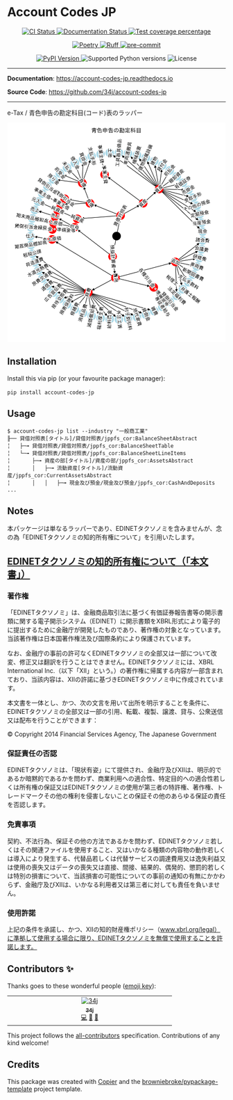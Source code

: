 # Account Codes JP

<p align="center">
  <a href="https://github.com/34j/account-codes-jp/actions/workflows/ci.yml?query=branch%3Amain">
    <img src="https://img.shields.io/github/actions/workflow/status/34j/account-codes-jp/ci.yml?branch=main&label=CI&logo=github&style=flat-square" alt="CI Status" >
  </a>
  <a href="https://account-codes-jp.readthedocs.io">
    <img src="https://img.shields.io/readthedocs/account-codes-jp.svg?logo=read-the-docs&logoColor=fff&style=flat-square" alt="Documentation Status">
  </a>
  <a href="https://codecov.io/gh/34j/account-codes-jp">
    <img src="https://img.shields.io/codecov/c/github/34j/account-codes-jp.svg?logo=codecov&logoColor=fff&style=flat-square" alt="Test coverage percentage">
  </a>
</p>
<p align="center">
  <a href="https://python-poetry.org/">
    <img src="https://img.shields.io/endpoint?url=https://python-poetry.org/badge/v0.json" alt="Poetry">
  </a>
  <a href="https://github.com/astral-sh/ruff">
    <img src="https://img.shields.io/endpoint?url=https://raw.githubusercontent.com/astral-sh/ruff/main/assets/badge/v2.json" alt="Ruff">
  </a>
  <a href="https://github.com/pre-commit/pre-commit">
    <img src="https://img.shields.io/badge/pre--commit-enabled-brightgreen?logo=pre-commit&logoColor=white&style=flat-square" alt="pre-commit">
  </a>
</p>
<p align="center">
  <a href="https://pypi.org/project/account-codes-jp/">
    <img src="https://img.shields.io/pypi/v/account-codes-jp.svg?logo=python&logoColor=fff&style=flat-square" alt="PyPI Version">
  </a>
  <img src="https://img.shields.io/pypi/pyversions/account-codes-jp.svg?style=flat-square&logo=python&amp;logoColor=fff" alt="Supported Python versions">
  <img src="https://img.shields.io/pypi/l/account-codes-jp.svg?style=flat-square" alt="License">
</p>

---

**Documentation**: <a href="https://account-codes-jp.readthedocs.io" target="_blank">https://account-codes-jp.readthedocs.io </a>

**Source Code**: <a href="https://github.com/34j/account-codes-jp" target="_blank">https://github.com/34j/account-codes-jp </a>

---

e-Tax / 青色申告の勘定科目(コード)表のラッパー

![青色申告の勘定科目](./blue-return.png)

## Installation

Install this via pip (or your favourite package manager):

`pip install account-codes-jp`

## Usage

```shell
$ account-codes-jp list --industry "一般商工業"
╟── 貸借対照表[タイトル]/貸借対照表/jppfs_cor:BalanceSheetAbstract
╎   ├─╼ 貸借対照表/貸借対照表/jppfs_cor:BalanceSheetTable
╎   └─╼ 貸借対照表/貸借対照表/jppfs_cor:BalanceSheetLineItems
╎       ├─╼ 資産の部[タイトル]/資産の部/jppfs_cor:AssetsAbstract
╎       │   ├─╼ 流動資産[タイトル]/流動資産/jppfs_cor:CurrentAssetsAbstract
╎       │   │   ├─╼ 現金及び預金/現金及び預金/jppfs_cor:CashAndDeposits
...
```

## Notes

本パッケージは単なるラッパーであり、EDINETタクソノミを含みませんが、念の為「EDINETタクソノミの知的所有権について」を引用いたします。

## [EDINETタクソノミの知的所有権について（「本文書」）](https://www.fsa.go.jp/search/EDINET_Taxonomy_Legal_Statement.html)

### 著作権

「EDINETタクソノミ」は、金融商品取引法に基づく有価証券報告書等の開示書類に関する電子開示システム（EDINET）に開示書類をXBRL形式により電子的に提出するために金融庁が開発したものであり、著作権の対象となっています。当該著作権は日本国著作権法及び国際条約により保護されています。

なお、金融庁の事前の許可なくEDINETタクソノミの全部又は一部について改変、修正又は翻訳を行うことはできません。EDINETタクソノミには、XBRL International Inc.（以下「XII」という。）の著作権に帰属する内容が一部含まれており、当該内容は、XIIの許諾に基づきEDINETタクソノミ中に作成されています。

本文書を一体とし、かつ、次の文言を用いて出所を明示することを条件に、EDINETタクソノミの全部又は一部の引用、転載、複製、譲渡、貸与、公衆送信又は配布を行うことができます：

© Copyright 2014 Financial Services Agency, The Japanese Government

### 保証責任の否認

EDINETタクソノミは、「現状有姿」にて提供され、金融庁及びXIIは、明示的であるか暗黙的であるかを問わず、商業利用への適合性、特定目的への適合性若しくは所有権の保証又はEDINETタクソノミの使用が第三者の特許権、著作権、トレードマークその他の権利を侵害しないことの保証その他のあらゆる保証の責任を否認します。

### 免責事項

契約、不法行為、保証その他の方法であるかを問わず、EDINETタクソノミ若しくはその関連ファイルを使用すること、又はいかなる種類の内容物の動作若しくは導入により発生する、代替品若しくは代替サービスの調達費用又は逸失利益又は使用の喪失又はデータの喪失又は直接、間接、結果的、偶発的、懲罰的若しくは特別の損害について、当該損害の可能性についての事前の通知の有無にかかわらず、金融庁及びXIIは、いかなる利用者又は第三者に対しても責任を負いません。

### 使用許諾

上記の条件を承諾し、かつ、XIIの知的財産権ポリシー（www.xbrl.org/legal）に準拠して使用する場合に限り、EDINETタクソノミを無償で使用することを許諾します。

## Contributors ✨

Thanks goes to these wonderful people ([emoji key](https://allcontributors.org/docs/en/emoji-key)):

<!-- prettier-ignore-start -->
<!-- ALL-CONTRIBUTORS-LIST:START - Do not remove or modify this section -->
<!-- prettier-ignore-start -->
<!-- markdownlint-disable -->
<table>
  <tbody>
    <tr>
      <td align="center" valign="top" width="14.28%"><a href="https://github.com/34j"><img src="https://avatars.githubusercontent.com/u/55338215?v=4?s=80" width="80px;" alt="34j"/><br /><sub><b>34j</b></sub></a><br /><a href="https://github.com/34j/account-codes-jp/commits?author=34j" title="Code">💻</a> <a href="#ideas-34j" title="Ideas, Planning, & Feedback">🤔</a> <a href="https://github.com/34j/account-codes-jp/commits?author=34j" title="Documentation">📖</a></td>
    </tr>
  </tbody>
</table>

<!-- markdownlint-restore -->
<!-- prettier-ignore-end -->

<!-- ALL-CONTRIBUTORS-LIST:END -->
<!-- prettier-ignore-end -->

This project follows the [all-contributors](https://github.com/all-contributors/all-contributors) specification. Contributions of any kind welcome!

## Credits

This package was created with
[Copier](https://copier.readthedocs.io/) and the
[browniebroke/pypackage-template](https://github.com/browniebroke/pypackage-template)
project template.
